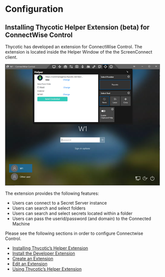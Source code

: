 [title]: # (Configuration)
[tags]: # (introduction)
[priority]: # (100)
# Configuration

## Installing Thycotic Helper Extension (beta) for ConnectWise Control

Thycotic has developed an extension for ConnectWise Control. The extension is located inside the Helper Window of the the ScreenConnect client.

   ![extension](images/picture2.png)

The extension provides the following features:

* Users can connect to a Secret Server instance
* Users can search and select folders
* Users can search and select secrets located within a folder
* Users can pass the userid/password (and domain) to the Connected Machine

Please see the following sections in order to configure Connectwise Control.

   * [Installing Thycotic’s Helper Extension](installing-thycotics-helper-extension)
   * [Install the Developer Extension](install-the-extension-developer-extension.md)
   * [Create an Extension](create-extension.md)
   * [Edit an Extension](edit-extension.md)
   * [Using Thycotic’s Helper Extension](using-thycotics-helper-extension.md)
